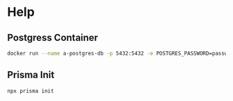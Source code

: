 # Help

## Postgress Container

```sh
docker run --name a-postgres-db -p 5432:5432 -e POSTGRES_PASSWORD=password -d postgres
```

## Prisma Init

```sh
npx prisma init
```
